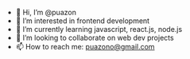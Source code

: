 - 👋 Hi, I’m @puazon
- 👀 I’m interested in frontend development
- 🌱 I’m currently learning javascript, react.js, node.js
- 💞️ I’m looking to collaborate on web dev projects
- 📫 How to reach me: puazono@gmail.com

<!---
puazon/puazon is a ✨ special ✨ repository because its `README.md` (this file) appears on your GitHub profile.
You can click the Preview link to take a look at your changes.
--->

